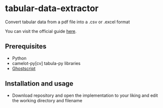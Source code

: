 # tabular-data-extractor
Convert tabular data from a pdf file into a .csv or .excel format

You can visit the official guide [here](https://www.thepythoncode.com/article/extract-pdf-tables-in-python-camelot).

## Prerequisites
- Python
- camelot-py[cv] tabula-py libraries
- [Ghostscript](https://ghostscript.com/)

## Installation and usage
- Download repository and open the implementation to your liking and edit the working directory and filename

